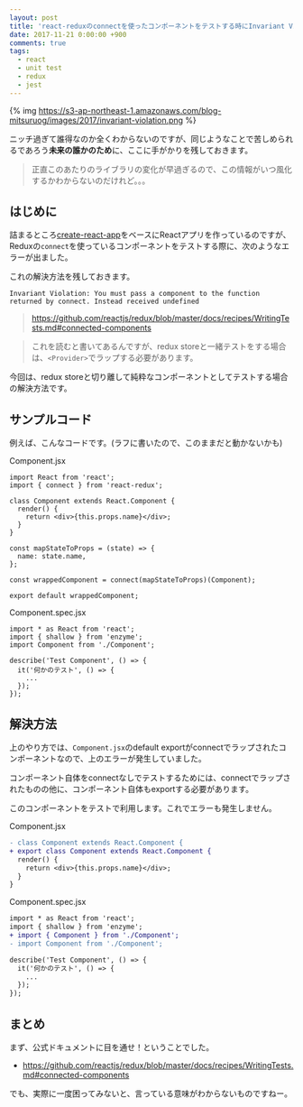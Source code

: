 ```yaml
---
layout: post
title: 'react-reduxのconnectを使ったコンポーネントをテストする時にInvariant Violationが発生して困っている人のためのヒント'
date: 2017-11-21 0:00:00 +900
comments: true
tags:
  - react
  - unit test
  - redux
  - jest
---
```

{% img https://s3-ap-northeast-1.amazonaws.com/blog-mitsuruog/images/2017/invariant-violation.png %}

ニッチ過ぎて誰得なのか全くわからないのですが、同じようなことで苦しめられるであろう**未来の誰かのため**に、ここに手がかりを残しておきます。

<!-- more -->

> 正直このあたりのライブラリの変化が早過ぎるので、この情報がいつ風化するかわからないのだけれど。。。

## はじめに

詰まるところ[create-react-app](https://github.com/facebookincubator/create-react-app)をベースにReactアプリを作っているのですが、Reduxの`connect`を使っているコンポーネントをテストする際に、次のようなエラーが出ました。

これの解決方法を残しておきます。

```
Invariant Violation: You must pass a component to the function returned by connect. Instead received undefined
```

> https://github.com/reactjs/redux/blob/master/docs/recipes/WritingTests.md#connected-components

> これを読むと書いてあるんですが、redux storeと一緒テストをする場合は、`<Provider>`でラップする必要があります。

今回は、redux storeと切り離して純粋なコンポーネントとしてテストする場合の解決方法です。

## サンプルコード
例えば、こんなコードです。(ラフに書いたので、このままだと動かないかも)

Component.jsx
```
import React from 'react';
import { connect } from 'react-redux';

class Component extends React.Component {
  render() {
    return <div>{this.props.name}</div>;
  }
}

const mapStateToProps = (state) => {
  name: state.name,
};

const wrappedComponent = connect(mapStateToProps)(Component);

export default wrappedComponent;
```

Component.spec.jsx
```
import * as React from 'react';
import { shallow } from 'enzyme';
import Component from './Component';

describe('Test Component', () => {
  it('何かのテスト', () => {
    ...
  });
});
```

## 解決方法
上のやり方では、`Component.jsx`のdefault exportがconnectでラップされたコンポーネントなので、上のエラーが発生していました。

コンポーネント自体をconnectなしでテストするためには、connectでラップされたものの他に、コンポーネント自体もexportする必要があります。

このコンポーネントをテストで利用します。これでエラーも発生しません。

Component.jsx
```diff
- class Component extends React.Component {
+ export class Component extends React.Component {
  render() {
    return <div>{this.props.name}</div>;
  }
}
```

Component.spec.jsx
```diff
import * as React from 'react';
import { shallow } from 'enzyme';
+ import { Component } from './Component';
- import Component from './Component';

describe('Test Component', () => {
  it('何かのテスト', () => {
    ...
  });
});
```

## まとめ
まず、公式ドキュメントに目を通せ！ということでした。

- https://github.com/reactjs/redux/blob/master/docs/recipes/WritingTests.md#connected-components

でも、実際に一度困ってみないと、言っている意味がわからないものですねー。

